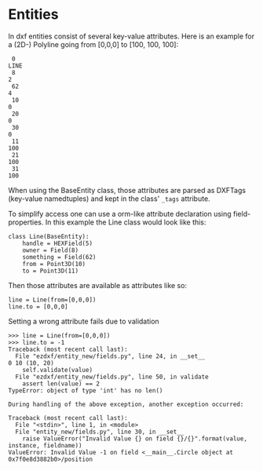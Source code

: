 Entities
========

In dxf entities consist of several key-value attributes.
Here is an example for a (2D-) Polyline going from [0,0,0] to [100, 100, 100]:
```
 0
LINE
 8
2
 62
4
 10
0
 20
0
 30
0
 11
100
 21
100
 31
100
```

When using the BaseEntity class, those attributes are parsed as DXFTags (key-value namedtuples) and kept in
the class' `_tags` attribute.

To simplify access one can use a orm-like attribute declaration using field-properties.
In this example the Line class would look like this:

```
class Line(BaseEntity):
    handle = HEXField(5)
    owner = Field(8)
    something = Field(62)
    from = Point3D(10)
    to = Point3D(11)
```

Then those attributes are available as attributes like so:

```
line = Line(from=[0,0,0])
line.to = [0,0,0]
```

Setting a wrong attribute fails due to validation

```
>>> line = Line(from=[0,0,0])
>>> line.to = -1
Traceback (most recent call last):
  File "ezdxf/entity_new/fields.py", line 24, in __set__
0 10 (10, 20)
    self.validate(value)
  File "ezdxf/entity_new/fields.py", line 50, in validate
    assert len(value) == 2
TypeError: object of type 'int' has no len()

During handling of the above exception, another exception occurred:

Traceback (most recent call last):
  File "<stdin>", line 1, in <module>
  File "entity_new/fields.py", line 30, in __set__
    raise ValueError("Invalid Value {} on field {}/{}".format(value, instance, fieldname))
ValueError: Invalid Value -1 on field <__main__.Circle object at 0x7f0e8d3882b0>/position
```